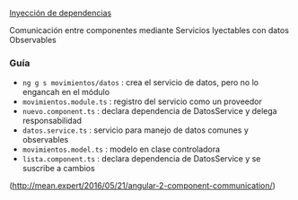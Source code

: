 [Inyección de dependencias](http://academia-binaria.com/angular2-di-inyeccion-de-dependencias/)

Comunicación entre componentes mediante Servicios Iyectables con datos Observables

### Guía
- `ng g s movimientos/datos` :  crea el servicio de datos, pero no lo engancah en el módulo
- `movimientos.module.ts` : registro del servicio como un proveedor
- `nuevo.component.ts` : declara dependencia de DatosService y delega responsabilidad 
- `datos.service.ts` : servicio para manejo de datos comunes y observables
- `movimientos.model.ts` : modelo en clase controladora
- `lista.component.ts` : declara dependencia de DatosService y se suscribe a cambios 

(http://mean.expert/2016/05/21/angular-2-component-communication/)
